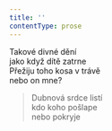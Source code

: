 ```yaml
---
title: ''
contentType: prose
---
```


  

Takové divné dění  
jako když dítě zatrne  
Přežiju toho kosa v trávě  
nebo on mne?

> Dubnová srdce listí  
> kdo koho pošlape  
> nebo pokryje
